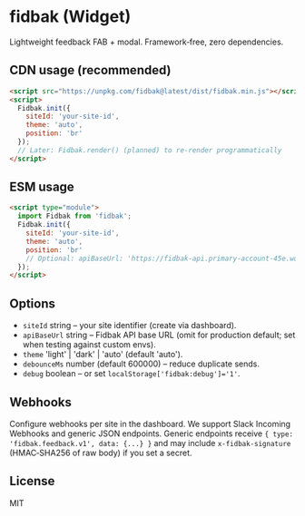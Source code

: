 # fidbak (Widget)

Lightweight feedback FAB + modal. Framework‑free, zero dependencies.

## CDN usage (recommended)

```html
<script src="https://unpkg.com/fidbak@latest/dist/fidbak.min.js"></script>
<script>
  Fidbak.init({
    siteId: 'your-site-id',
    theme: 'auto',
    position: 'br'
  });
  // Later: Fidbak.render() (planned) to re-render programmatically
</script>
```

## ESM usage

```html
<script type="module">
  import Fidbak from 'fidbak';
  Fidbak.init({
    siteId: 'your-site-id',
    theme: 'auto',
    position: 'br'
    // Optional: apiBaseUrl: 'https://fidbak-api.primary-account-45e.workers.dev'
  });
</script>
```

## Options

- `siteId` string – your site identifier (create via dashboard).
- `apiBaseUrl` string – Fidbak API base URL (omit for production default; set when testing against custom envs).
- `theme` 'light' | 'dark' | 'auto' (default 'auto').
- `debounceMs` number (default 600000) – reduce duplicate sends.
- `debug` boolean – or set `localStorage['fidbak:debug']='1'`.

## Webhooks

Configure webhooks per site in the dashboard. We support Slack Incoming Webhooks and generic JSON endpoints. Generic endpoints receive `{ type: 'fidbak.feedback.v1', data: {...} }` and may include `x-fidbak-signature` (HMAC‑SHA256 of raw body) if you set a secret.

## License

MIT

